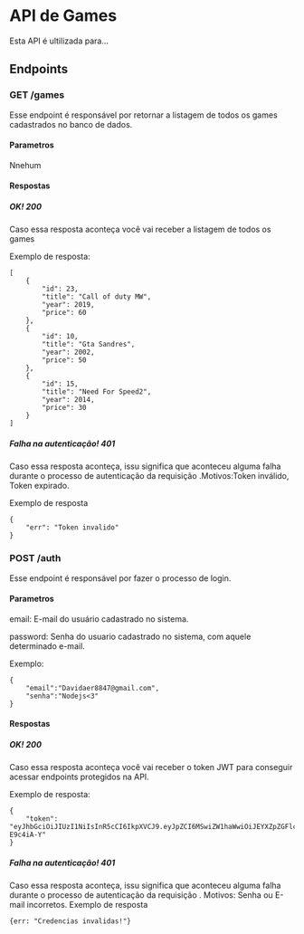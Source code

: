 # API de Games
Esta API é ultilizada para...
## Endpoints
### GET /games
Esse endpoint é responsável por retornar a listagem de todos os games cadastrados no banco de dados.
#### Parametros
Nnehum
#### Respostas 
##### OK! 200
Caso essa resposta aconteça você vai receber a listagem de todos os games

Exemplo de resposta:
```
[
    {
        "id": 23,
        "title": "Call of duty MW",
        "year": 2019,
        "price": 60
    },
    {
        "id": 10,
        "title": "Gta Sandres",
        "year": 2002,
        "price": 50
    },
    {
        "id": 15,
        "title": "Need For Speed2",
        "year": 2014,
        "price": 30
    }
]
```
##### Falha na autenticação! 401
Caso essa resposta aconteça, issu significa que aconteceu alguma falha durante o processo de autenticação da requisição .Motivos:Token inválido, Token expirado.

Exemplo de resposta
```
{
    "err": "Token invalido"
}
```

### POST /auth
Esse endpoint é responsável por fazer o processo de login.
#### Parametros
email: E-mail do usuário cadastrado no sistema.

password: Senha do usuario cadastrado no sistema, com aquele determinado e-mail.

Exemplo:
```
{
    "email":"Davidaer8847@gmail.com",
    "senha":"Nodejs<3"
}
```

#### Respostas 
##### OK! 200
Caso essa resposta aconteça você vai receber o token JWT para conseguir acessar endpoints protegidos na API.

Exemplo de resposta:
```
{
    "token": "eyJhbGciOiJIUzI1NiIsInR5cCI6IkpXVCJ9.eyJpZCI6MSwiZW1haWwiOiJEYXZpZGFlcjg4NDdAZ21haWwuY29tIiwiaWF0IjoxNjMxNzIzMzcwLCJleHAiOjE2MzE3MjMzNzB9.cw6m0hrxTMigQaN4F251FAfRQY_Y79mfmj-E9c4iA-Y"
}
```
##### Falha na autenticação! 401
Caso essa resposta aconteça, issu significa que aconteceu alguma falha durante o processo de autenticação da requisição . Motivos: Senha ou E-mail incorretos.
Exemplo de resposta
```
{err: "Credencias invalidas!"}
```





